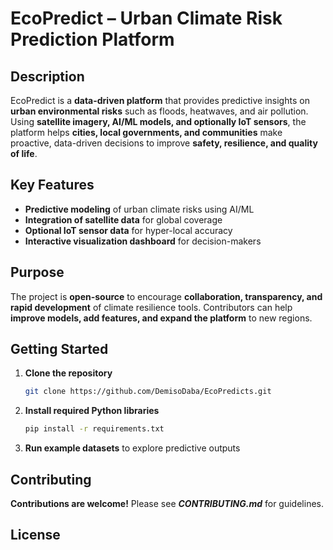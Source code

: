 # EcoPredict – Urban Climate Risk Prediction Platform

## Description
EcoPredict is a **data-driven platform** that provides predictive insights on **urban environmental risks** such as floods, heatwaves, and air pollution. Using **satellite imagery, AI/ML models, and optionally IoT sensors**, the platform helps **cities, local governments, and communities** make proactive, data-driven decisions to improve **safety, resilience, and quality of life**.

## Key Features
- **Predictive modeling** of urban climate risks using AI/ML  
- **Integration of satellite data** for global coverage  
- **Optional IoT sensor data** for hyper-local accuracy  
- **Interactive visualization dashboard** for decision-makers  

## Purpose
The project is **open-source** to encourage **collaboration, transparency, and rapid development** of climate resilience tools. Contributors can help **improve models, add features, and expand the platform** to new regions.

## Getting Started
1. **Clone the repository**  
   ```bash
   git clone https://github.com/DemisoDaba/EcoPredicts.git

2. **Install required Python libraries**
   ```bash
   pip install -r requirements.txt

3. **Run example datasets** to explore predictive outputs

## Contributing

**Contributions are welcome!** Please see **_CONTRIBUTING.md_** for guidelines.

## License

